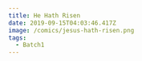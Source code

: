 ```yaml
---
title: He Hath Risen
date: 2019-09-15T04:03:46.417Z
image: /comics/jesus-hath-risen.png
tags:
  - Batch1
---
```


